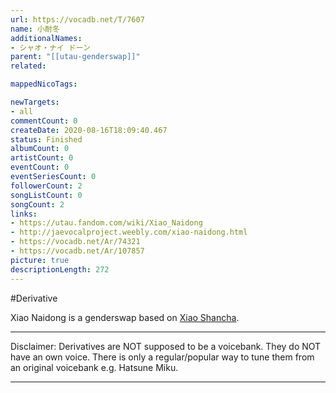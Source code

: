 ```yaml
---
url: https://vocadb.net/T/7607
name: 小耐冬
additionalNames: 
- シャオ・ナイ ドーン
parent: "[[utau-genderswap]]"
related:

mappedNicoTags:

newTargets:
- all
commentCount: 0
createDate: 2020-08-16T18:09:40.467
status: Finished
albumCount: 0
artistCount: 0
eventCount: 0
eventSeriesCount: 0
followerCount: 2
songListCount: 0
songCount: 2
links: 
- https://utau.fandom.com/wiki/Xiao_Naidong
- http://jaevocalproject.weebly.com/xiao-naidong.html
- https://vocadb.net/Ar/74321
- https://vocadb.net/Ar/107857
picture: true
descriptionLength: 272
---
```


#Derivative

Xiao Naidong is a genderswap based on [Xiao Shancha](https://vocadb.net/Ar/74321).
___
Disclaimer:
Derivatives are NOT supposed to be a voicebank. They do NOT have an own voice. There is only a regular/popular way to tune them from an original voicebank e.g. Hatsune Miku.

---

